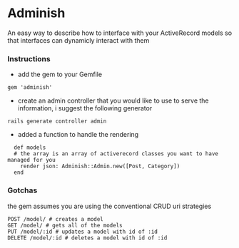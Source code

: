 # Adminish

An easy way to describe how to interface with your ActiveRecord models so that interfaces can dynamicly interact with them

### Instructions

- add the gem to your Gemfile
```
gem 'adminish'
```
- create an admin controller that you would like to use to serve the information, i suggest the following generator
```
rails generate controller admin
```
- added a function to handle the rendering
```
  def models
  # the array is an array of activerecord classes you want to have managed for you
    render json: Adminish::Admin.new([Post, Category])
  end
```

### Gotchas
the gem assumes you are using the conventional CRUD uri strategies
```
POST /model/ # creates a model
GET /model/ # gets all of the models
PUT /model/:id # updates a model with id of :id
DELETE /model/:id # deletes a model with id of :id
```
